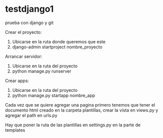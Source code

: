 # testdjango1
prueba con django y git

Crear el proyecto:
  1. Ubicarse en la ruta donde queremos que este
  2. django-admin startproject nombre_proyecto

Arrancar servidor:
  1. Ubicarse en la ruta del proyecto
  2. python manage.py runserver

Crear apps:
  1. Ubicarse en la ruta del proyecto
  2. python manage.py startapp nombre_app

Cada vez que se quiere agregar una pagina primero tenemos que tener el documento html creado en la carpeta plantillas, crear la vista en views.py y agregar el path en urls.py

Hay que poner la ruta de las plantillas en settings.py en la parte de templates

